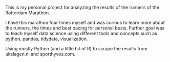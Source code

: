 This is my personal project for analyzing the results of the runners of the Rotterdam Marathon.

I have this marathon four times myself and was curious to learn more about the runners, the times and best pacing for personal bests. Further goal was to teach myself data science using different tools and concepts such as python, pandas, tidydata, visualization.


Using mostly Python (and a little bit of R) to scrape the results from uitslagen.nl and sporthyves.com.

